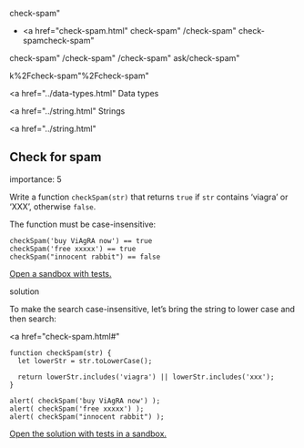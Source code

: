 check-spam"

-   <a href="check-spam.html"
    check-spam"
    /check-spam"
    check-spamcheck-spam"

<!-- -->

check-spam"
/check-spam"
/check-spam"
ask/check-spam"

k%2Fcheck-spam"%2Fcheck-spam" </a>

<a href="../data-types.html" Data types</span></a>

<a href="../string.html" Strings</span></a>

<a href="../string.html"

## Check for spam

<span class="task__importance" title="How important is the task, from 1 to 5">importance: 5</span>

Write a function `checkSpam(str)` that returns `true` if `str` contains ‘viagra’ or ‘XXX’, otherwise `false`.

The function must be case-insensitive:

    checkSpam('buy ViAgRA now') == true
    checkSpam('free xxxxx') == true
    checkSpam("innocent rabbit") == false

[Open a sandbox with tests.](https://plnkr.co/edit/RSypLyR88aYE9A7X?p=preview)

solution

To make the search case-insensitive, let’s bring the string to lower case and then search:

<a href="check-spam.html#"
<a href="check-spam.html#" class="toolbar__button toolbar__button_edit" title="open in sandbox"></a>

    function checkSpam(str) {
      let lowerStr = str.toLowerCase();

      return lowerStr.includes('viagra') || lowerStr.includes('xxx');
    }

    alert( checkSpam('buy ViAgRA now') );
    alert( checkSpam('free xxxxx') );
    alert( checkSpam("innocent rabbit") );

[Open the solution with tests in a sandbox.](https://plnkr.co/edit/Ud93b74dcRFgYA0l?p=preview)
